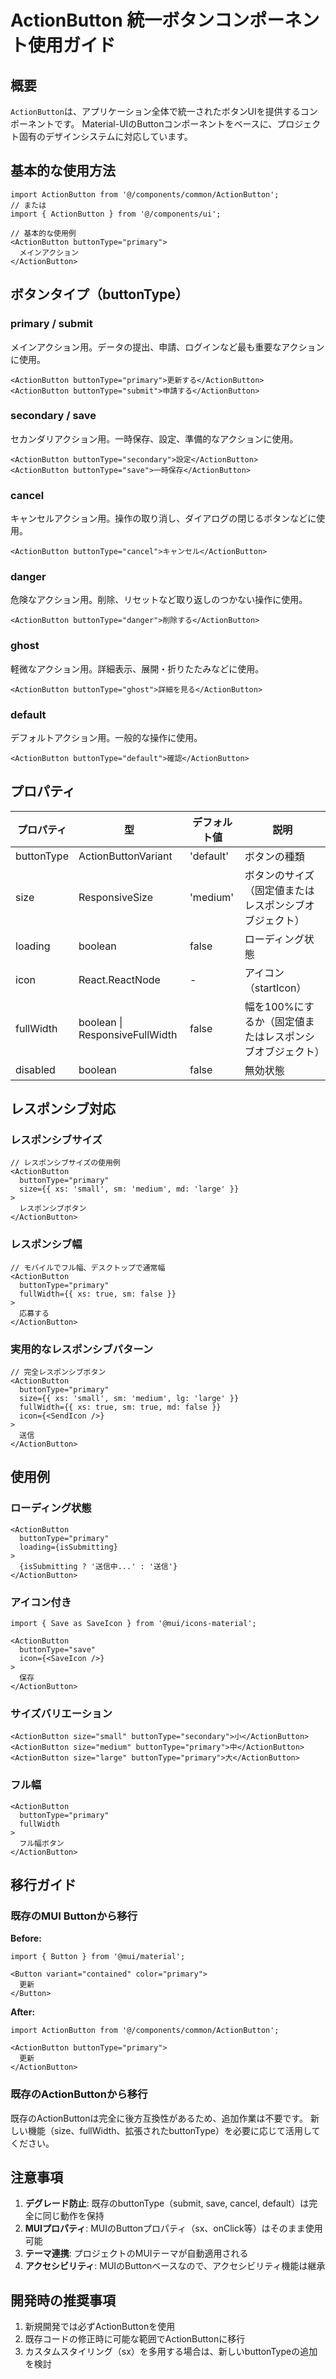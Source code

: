 # ActionButton 統一ボタンコンポーネント使用ガイド

## 概要

`ActionButton`は、アプリケーション全体で統一されたボタンUIを提供するコンポーネントです。
Material-UIのButtonコンポーネントをベースに、プロジェクト固有のデザインシステムに対応しています。

## 基本的な使用方法

```tsx
import ActionButton from '@/components/common/ActionButton';
// または
import { ActionButton } from '@/components/ui';

// 基本的な使用例
<ActionButton buttonType="primary">
  メインアクション
</ActionButton>
```

## ボタンタイプ（buttonType）

### primary / submit
メインアクション用。データの提出、申請、ログインなど最も重要なアクションに使用。

```tsx
<ActionButton buttonType="primary">更新する</ActionButton>
<ActionButton buttonType="submit">申請する</ActionButton>
```

### secondary / save
セカンダリアクション用。一時保存、設定、準備的なアクションに使用。

```tsx
<ActionButton buttonType="secondary">設定</ActionButton>
<ActionButton buttonType="save">一時保存</ActionButton>
```

### cancel
キャンセルアクション用。操作の取り消し、ダイアログの閉じるボタンなどに使用。

```tsx
<ActionButton buttonType="cancel">キャンセル</ActionButton>
```

### danger
危険なアクション用。削除、リセットなど取り返しのつかない操作に使用。

```tsx
<ActionButton buttonType="danger">削除する</ActionButton>
```

### ghost
軽微なアクション用。詳細表示、展開・折りたたみなどに使用。

```tsx
<ActionButton buttonType="ghost">詳細を見る</ActionButton>
```

### default
デフォルトアクション用。一般的な操作に使用。

```tsx
<ActionButton buttonType="default">確認</ActionButton>
```

## プロパティ

| プロパティ | 型 | デフォルト値 | 説明 |
|-----------|----|---------|----|
| buttonType | ActionButtonVariant | 'default' | ボタンの種類 |
| size | ResponsiveSize | 'medium' | ボタンのサイズ（固定値またはレスポンシブオブジェクト） |
| loading | boolean | false | ローディング状態 |
| icon | React.ReactNode | - | アイコン（startIcon） |
| fullWidth | boolean \| ResponsiveFullWidth | false | 幅を100%にするか（固定値またはレスポンシブオブジェクト） |
| disabled | boolean | false | 無効状態 |

## レスポンシブ対応

### レスポンシブサイズ
```tsx
// レスポンシブサイズの使用例
<ActionButton 
  buttonType="primary"
  size={{ xs: 'small', sm: 'medium', md: 'large' }}
>
  レスポンシブボタン
</ActionButton>
```

### レスポンシブ幅
```tsx
// モバイルでフル幅、デスクトップで通常幅
<ActionButton 
  buttonType="primary"
  fullWidth={{ xs: true, sm: false }}
>
  応募する
</ActionButton>
```

### 実用的なレスポンシブパターン
```tsx
// 完全レスポンシブボタン
<ActionButton 
  buttonType="primary"
  size={{ xs: 'small', sm: 'medium', lg: 'large' }}
  fullWidth={{ xs: true, sm: true, md: false }}
  icon={<SendIcon />}
>
  送信
</ActionButton>
```

## 使用例

### ローディング状態
```tsx
<ActionButton 
  buttonType="primary" 
  loading={isSubmitting}
>
  {isSubmitting ? '送信中...' : '送信'}
</ActionButton>
```

### アイコン付き
```tsx
import { Save as SaveIcon } from '@mui/icons-material';

<ActionButton 
  buttonType="save" 
  icon={<SaveIcon />}
>
  保存
</ActionButton>
```

### サイズバリエーション
```tsx
<ActionButton size="small" buttonType="secondary">小</ActionButton>
<ActionButton size="medium" buttonType="primary">中</ActionButton>
<ActionButton size="large" buttonType="primary">大</ActionButton>
```

### フル幅
```tsx
<ActionButton 
  buttonType="primary" 
  fullWidth
>
  フル幅ボタン
</ActionButton>
```

## 移行ガイド

### 既存のMUI Buttonから移行

**Before:**
```tsx
import { Button } from '@mui/material';

<Button variant="contained" color="primary">
  更新
</Button>
```

**After:**
```tsx
import ActionButton from '@/components/common/ActionButton';

<ActionButton buttonType="primary">
  更新
</ActionButton>
```

### 既存のActionButtonから移行

既存のActionButtonは完全に後方互換性があるため、追加作業は不要です。
新しい機能（size、fullWidth、拡張されたbuttonType）を必要に応じて活用してください。

## 注意事項

1. **デグレード防止**: 既存のbuttonType（submit, save, cancel, default）は完全に同じ動作を保持
2. **MUIプロパティ**: MUIのButtonプロパティ（sx、onClick等）はそのまま使用可能
3. **テーマ連携**: プロジェクトのMUIテーマが自動適用される
4. **アクセシビリティ**: MUIのButtonベースなので、アクセシビリティ機能は継承

## 開発時の推奨事項

1. 新規開発では必ずActionButtonを使用
2. 既存コードの修正時に可能な範囲でActionButtonに移行
3. カスタムスタイリング（sx）を多用する場合は、新しいbuttonTypeの追加を検討 